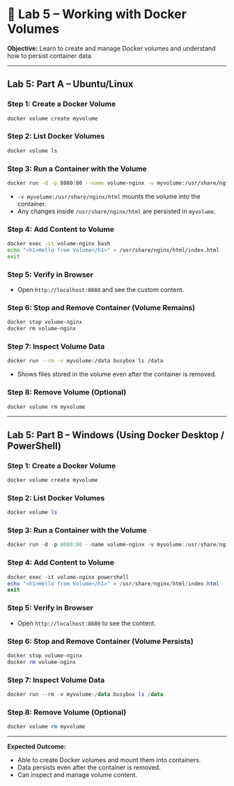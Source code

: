 # 🐳 Lab 5 – Working with Docker Volumes

**Objective:** Learn to create and manage Docker volumes and understand how to persist container data.

---

## Lab 5: Part A – Ubuntu/Linux

### Step 1: Create a Docker Volume

```bash
docker volume create myvolume
```

### Step 2: List Docker Volumes

```bash
docker volume ls
```

### Step 3: Run a Container with the Volume

```bash
docker run -d -p 8080:80 --name volume-nginx -v myvolume:/usr/share/nginx/html nginx
```

* `-v myvolume:/usr/share/nginx/html` mounts the volume into the container.
* Any changes inside `/usr/share/nginx/html` are persisted in `myvolume`.

### Step 4: Add Content to Volume

```bash
docker exec -it volume-nginx bash
echo "<h1>Hello from Volume</h1>" > /usr/share/nginx/html/index.html
exit
```

### Step 5: Verify in Browser

* Open `http://localhost:8080` and see the custom content.

### Step 6: Stop and Remove Container (Volume Remains)

```bash
docker stop volume-nginx
docker rm volume-nginx
```

### Step 7: Inspect Volume Data

```bash
docker run --rm -v myvolume:/data busybox ls /data
```

* Shows files stored in the volume even after the container is removed.

### Step 8: Remove Volume (Optional)

```bash
docker volume rm myvolume
```

---

## Lab 5: Part B – Windows (Using Docker Desktop / PowerShell)

### Step 1: Create a Docker Volume

```powershell
docker volume create myvolume
```

### Step 2: List Docker Volumes

```powershell
docker volume ls
```

### Step 3: Run a Container with the Volume

```powershell
docker run -d -p 8080:80 --name volume-nginx -v myvolume:/usr/share/nginx/html nginx
```

### Step 4: Add Content to Volume

```powershell
docker exec -it volume-nginx powershell
echo "<h1>Hello from Volume</h1>" > /usr/share/nginx/html/index.html
exit
```

### Step 5: Verify in Browser

* Open `http://localhost:8080` to see the content.

### Step 6: Stop and Remove Container (Volume Persists)

```powershell
docker stop volume-nginx
docker rm volume-nginx
```

### Step 7: Inspect Volume Data

```powershell
docker run --rm -v myvolume:/data busybox ls /data
```

### Step 8: Remove Volume (Optional)

```powershell
docker volume rm myvolume
```

---

**Expected Outcome:**

* Able to create Docker volumes and mount them into containers.
* Data persists even after the container is removed.
* Can inspect and manage volume content.

